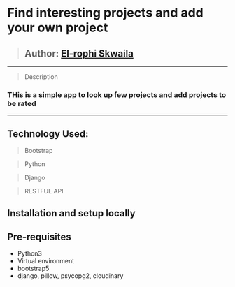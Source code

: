# Find interesting projects and add your own project
>## Author: [El-rophi Skwaila](https://github.com/Elrophi/Awards)

---

>Description
### THis is a simple app to look up few projects and add projects to be rated
---

## Technology Used: 
>Bootstrap

>Python

>Django

>RESTFUL API

## Installation and setup locally
## Pre-requisites
- Python3
- Virtual environment
- bootstrap5
- django, pillow, psycopg2, cloudinary 